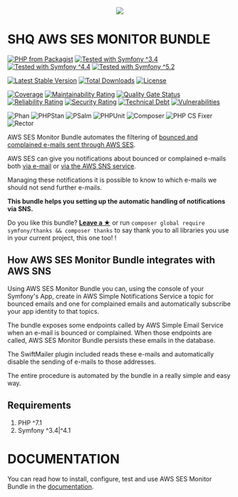 <p align="center">
    <a href="http://www.serendipityhq.com" target="_blank">
        <img src="http://www.serendipityhq.com/assets/open-source-projects/Logo-SerendipityHQ-Icon-Text-Purple.png">
    </a>
</p>

SHQ AWS SES MONITOR BUNDLE
==========================

[![PHP from Packagist](https://img.shields.io/packagist/php-v/serendipity_hq/aws-ses-monitor-bundle?color=%238892BF)](https://packagist.org/packages/serendipity_hq/aws-ses-monitor-bundle)
[![Tested with Symfony ^3.4](https://img.shields.io/badge/Symfony-%5E3.4-333)](https://github.com/Aerendir/aws-ses-monitor-bundle/actions)
[![Tested with Symfony ^4.4](https://img.shields.io/badge/Symfony-%5E4.4-333)](https://github.com/Aerendir/aws-ses-monitor-bundle/actions)
[![Tested with Symfony ^5.2](https://img.shields.io/badge/Symfony-%5E5.2-333)](https://github.com/Aerendir/aws-ses-monitor-bundle/actions)

[![Latest Stable Version](https://poser.pugx.org/serendipity_hq/aws-ses-monitor-bundle/v/stable.png)](https://packagist.org/packages/serendipity_hq/aws-ses-monitor-bundle)
[![Total Downloads](https://poser.pugx.org/serendipity_hq/aws-ses-monitor-bundle/downloads.svg)](https://packagist.org/packages/serendipity_hq/aws-ses-monitor-bundle)
[![License](https://poser.pugx.org/serendipity_hq/aws-ses-monitor-bundle/license.svg)](https://packagist.org/packages/serendipity_hq/aws-ses-monitor-bundle)

[![Coverage](https://sonarcloud.io/api/project_badges/measure?project=Aerendir_aws-ses-monitor-bundle&metric=coverage)](https://sonarcloud.io/dashboard?id=Aerendir_aws-ses-monitor-bundle)
[![Maintainability Rating](https://sonarcloud.io/api/project_badges/measure?project=Aerendir_aws-ses-monitor-bundle&metric=sqale_rating)](https://sonarcloud.io/dashboard?id=Aerendir_aws-ses-monitor-bundle)
[![Quality Gate Status](https://sonarcloud.io/api/project_badges/measure?project=Aerendir_aws-ses-monitor-bundle&metric=alert_status)](https://sonarcloud.io/dashboard?id=Aerendir_aws-ses-monitor-bundle)
[![Reliability Rating](https://sonarcloud.io/api/project_badges/measure?project=Aerendir_aws-ses-monitor-bundle&metric=reliability_rating)](https://sonarcloud.io/dashboard?id=Aerendir_aws-ses-monitor-bundle)
[![Security Rating](https://sonarcloud.io/api/project_badges/measure?project=Aerendir_aws-ses-monitor-bundle&metric=security_rating)](https://sonarcloud.io/dashboard?id=Aerendir_aws-ses-monitor-bundle)
[![Technical Debt](https://sonarcloud.io/api/project_badges/measure?project=Aerendir_aws-ses-monitor-bundle&metric=sqale_index)](https://sonarcloud.io/dashboard?id=Aerendir_aws-ses-monitor-bundle)
[![Vulnerabilities](https://sonarcloud.io/api/project_badges/measure?project=Aerendir_aws-ses-monitor-bundle&metric=vulnerabilities)](https://sonarcloud.io/dashboard?id=Aerendir_aws-ses-monitor-bundle)

![Phan](https://github.com/Aerendir/aws-ses-monitor-bundle/workflows/Phan/badge.svg)
![PHPStan](https://github.com/Aerendir/aws-ses-monitor-bundle/workflows/PHPStan/badge.svg)
![PSalm](https://github.com/Aerendir/aws-ses-monitor-bundle/workflows/PSalm/badge.svg)
![PHPUnit](https://github.com/Aerendir/aws-ses-monitor-bundle/workflows/PHPunit/badge.svg)
![Composer](https://github.com/Aerendir/aws-ses-monitor-bundle/workflows/Composer/badge.svg)
![PHP CS Fixer](https://github.com/Aerendir/aws-ses-monitor-bundle/workflows/PHP%20CS%20Fixer/badge.svg)
![Rector](https://github.com/Aerendir/aws-ses-monitor-bundle/workflows/Rector/badge.svg)

AWS SES Monitor Bundle automates the filtering of [bounced and complained e-mails sent through AWS SES](http://docs.aws.amazon.com/ses/latest/DeveloperGuide/best-practices-bounces-complaints.html).

AWS SES can give you notifications about bounced or complained e-mails both [via e-mail](http://docs.aws.amazon.com/ses/latest/DeveloperGuide/notifications-via-email.html)
 or [via the AWS SNS service](http://docs.aws.amazon.com/ses/latest/DeveloperGuide/notifications-via-sns.html).

Managing these notifications it is possible to know to which e-mails we should not send further e-mails.

**This bundle helps you setting up the automatic handling of notifications via SNS.**

Do you like this bundle? [**Leave a &#9733;**](#js-repo-pjax-container) or run `composer global require symfony/thanks && composer thanks` to say thank you to all libraries you use in your current project, this one too! !

How AWS SES Monitor Bundle integrates with AWS SNS
--------------------------------------------------

Using AWS SES Monitor Bundle you can, using the console of your Symfony's App, create in AWS Simple Notifications Service a topic for bounced emails and one for complained emails and automatically subscribe your app identity to that topics.

The bundle exposes some endpoints called by AWS Simple Email Service when an e-mail is bounced or complained. When those endpoints are called, AWS SES Monitor Bundle persists these emails in the database.

The SwiftMailer plugin included reads these e-mails and automatically disable the sending of e-mails to those addresses.

The entire procedure is automated by the bundle in a really simple and easy way.

Requirements
------------

1. PHP ^7.1
2. Symfony ^3.4|^4.1

DOCUMENTATION
=============

You can read how to install, configure, test and use AWS SES Monitor Bundle in the [documentation](src/Resources/doc/Index.md).
